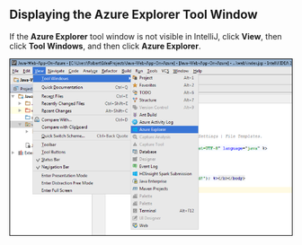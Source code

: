 ## Displaying the Azure Explorer Tool Window

If the **Azure Explorer** tool window is not visible in IntelliJ, click **View**, then click **Tool Windows**, and then click **Azure Explorer**.

![Show Azure Explorer Tool Window](./media/azure-toolkit-for-intellij-show-azure-explorer/show-az-exp-01.png)

